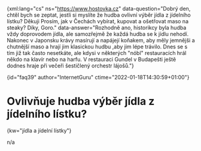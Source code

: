 
{xml:lang="cs" ns="https://www.hostovka.cz" data-question="Dobrý den, chtěl bych se zeptat, jestli si myslíte že hudba ovlivní výběr jídla z jídelního lístku? Děkuji Prosím, jak v Čechách vybírat, kupovat a ošetřovat maso na steaky? Díky, Goro." data-answer="Rozhodně ano, historikcy byla hudba vždy doprovodem jídla, ale samozřejmě že každá hudba se k jídlu nehodí. Nakonec v Japonsku krávy masírují a napájejí koňakem, aby měly jemnějši a chutnější maso a hrají jim klasickou hudbu ,aby jim lépe trávilo. Dnes se s tím již tak často nesetkáte, ale kdysi v některých "nóbl" restauracích hrál někdo na klavír nebo na harfu. V restauraci Gundel v Budapešti ještě dodnes hraje při večeři šestičlený orchestr lájošů."}

{id="faq39" author="InternetGuru" ctime="2022-01-18T14:30:59+01:00"}

# Ovlivňuje hudba výběr jídla z jídelního lístku?

{kw="jídla a jídelní lístky"}

n/a

